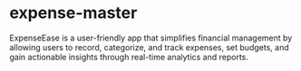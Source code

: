 # expense-master
ExpenseEase is a user-friendly app that simplifies financial management by allowing users to record, categorize, and track expenses, set budgets, and gain actionable insights through real-time analytics and reports.

